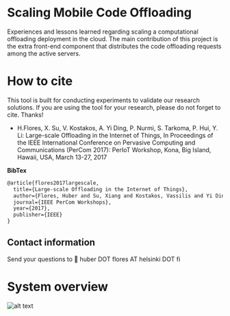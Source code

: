 Scaling Mobile Code Offloading
==============================

Experiences and lessons learned regarding scaling a computational offloading deployment in the cloud.  The main contribution of this project is the extra front-end component that distributes the code offloading requests among the active servers.


How to cite
===========
This tool is built for conducting experiments to validate our research solutions. If you are using the tool for your research, please do not forget to cite. Thanks!

- H.Flores, X. Su, V. Kostakos, A. Yi Ding, P. Nurmi, S. Tarkoma, P. Hui, Y. Li: Large-scale Offloading in the Internet of Things, In Proceedings of the IEEE International Conference on Pervasive Computing and Communications (PerCom 2017): PerIoT Workshop, Kona, Big Island, Hawaii, USA, March 13-27, 2017


**BibTex**
```xml
@article{flores2017largescale,
  title={Large-scale Offloading in the Internet of Things},
  author={Flores, Huber and Su, Xiang and Kostakos, Vassilis and Yi Ding, Aaron and Nurmi, Petteri, and Tarkoma, Sasu and Hui, Pan and Li, Yong},
  journal={IEEE PerCom Workshops},
  year={2017},
  publisher={IEEE}
}

``` 

Contact information 
-------------------

Send your questions to :email: huber DOT flores AT helsinki DOT fi


System overview
===========

![alt text](https://raw.githubusercontent.com/huberflores/ScalingMobileCodeOffloading/master/Scaling-mobile-code-offloading.png "Scaling Mobile Computational Offloading")



